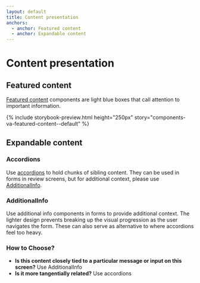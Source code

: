 ```yaml
---
layout: default
title: Content presentation
anchors:
  - anchor: Featured content
  - anchor: Expandable content
---
```


# Content presentation


## Featured content

[Featured content](https://design.va.gov/components/featured-content) components are light blue boxes that call attention to important information.

<div class="site-showcase">
{% include storybook-preview.html height="250px" story="components-va-featured-content--default" %}
</div>

## Expandable content

### Accordions

Use [accordions](../components/accordions.html) to hold chunks of sibling content. They can be used in forms in review screens, but for additional context, please use [AdditionalInfo](#additionalinfo).

### AdditionalInfo

Use additional info components in forms to provide additional context. The lighter design prevents breaking up the visual progression as the user navigates the form. These can also serve as alternative to where accordions feel too heavy.

### How to Choose?

- **Is this content closely tied to a particular message or input on this screen?** Use AdditionalInfo
- **Is it more tangentially related?** Use accordions
